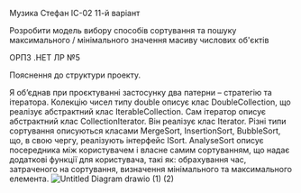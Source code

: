 Музика Стефан
ІС-02
11-й варіант

Розробити модель вибору способів сортування та пошуку максимального / мінімального значення масиву числових об'єктів

ОРПЗ .НЕТ ЛР №5

Пояснення до структури проекту.

Я об’єднав при проєктуванні застосунку два патерни – стратегію та ітератора.
Колекцію чисел типу double описує клас DoubleCollection, що реалізує абстрактний клас IterableCollection. Сам ітератор описує абстрактний клас CollectionIterator. Він реалізує клас Iterator. Різні типи сортування описуються класами MergeSort, InsertionSort, BubbleSort, що, в свою чергу, реалізують інтерфейс ISort. AnalyseSort описує посередника між користувачем і власне самим сортуванням, що надає додаткові функції для користувача, такі як: обрахування час, затраченого на сортування, визначення мінімального та максимального елемента.
![Untitled Diagram drawio (1) (2)](https://user-images.githubusercontent.com/76735417/175928707-36836a16-7072-4cb9-8eb4-30a1c09bdd5c.png)
